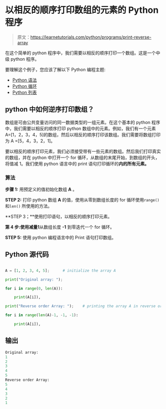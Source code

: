 # 以相反的顺序打印数组的元素的 Python 程序

> 原文：<https://learnetutorials.com/python/programs/print-reverse-array>

在这个简单的 python 程序中，我们需要以相反的顺序打印一个数组。这是一个中级 python 程序。

要理解这个例子，您应该了解以下 Python 编程主题:

*   [Python 语法](../../python/syntax-comments "Python Syntax")
*   [Python 循环](../../python/python-loop-tutorials "Loops in Python")
*   [Python 列表](../../python/python-lists "Python List")

## python 中如何逆序打印数组？

数组是可由公共变量访问的同一数据类型的一组元素。在这个基本的 python 程序中，我们需要以相反的顺序打印 python 数组中的元素。例如，我们有一个元素 A=[1，2，3，4，5]的数组，然后以相反的顺序打印该数组。我们需要将数组打印为 A =[5，4，3，2，1]。

要以相反的顺序打印元素，我们必须接受带有一些元素的数组。然后我们打印真实的数组，并在 python 中打开一个 for 循环，从数组的末尾开始，到数组的开头，将值减 1。我们使用 python 语言中的 print 语句打印循环的**内的所有元素。**

### 算法

**步骤 1:** 用预定义的值初始化数组 **A** 。

**STEP 2:** 打印 python 数组 **A** 的值，使用从零到数组长度的 for 循环使用`range()` 和`len()` 所使用的方法。

**STEP 3；**使用打印语句，以相反的顺序打印元素。

**第 4 步:**使用减量**1**从数组长度 **-1** 到零迭代一个 for 循环。

**STEP 5:** 使用 python 编程语言中的 Print 语句打印数组。

## Python 源代码

```py

A = [1, 2, 3, 4, 5];      # initialize the array A

print("Original array: "); 

for i in range(0, len(A)):   

    print(A[i]),     

print("Reverse order Array: ");    # printing the array A in reverse order

for i in range(len(A)-1, -1, -1):     

    print(A[i]),

```

## 输出

```py
Original array: 
1
2
3
4
5
Reverse order Array: 
5
4
3
2
1 
```